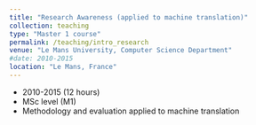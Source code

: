 ```yaml
---
title: "Research Awareness (applied to machine translation)"
collection: teaching
type: "Master 1 course"
permalink: /teaching/intro_research
venue: "Le Mans University, Computer Science Department"
#date: 2010-2015
location: "Le Mans, France"
---
```


* 2010-2015 (12 hours)
* MSc level (M1)
* Methodology and evaluation applied to machine translation

